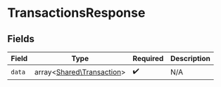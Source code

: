 # TransactionsResponse


## Fields

| Field                                                           | Type                                                            | Required                                                        | Description                                                     |
| --------------------------------------------------------------- | --------------------------------------------------------------- | --------------------------------------------------------------- | --------------------------------------------------------------- |
| `data`                                                          | array<[Shared\Transaction](../../Models/Shared/Transaction.md)> | :heavy_check_mark:                                              | N/A                                                             |